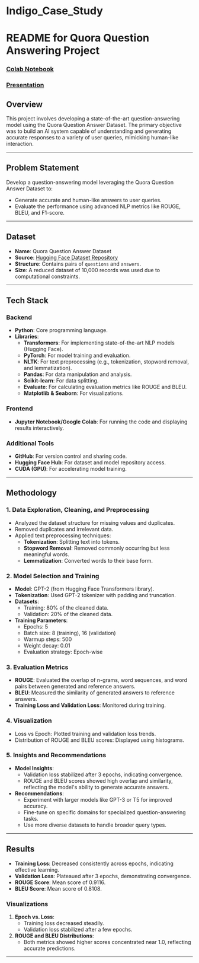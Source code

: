 # Indigo_Case_Study

# README for Quora Question Answering Project

### [Colab Notebook](https://colab.research.google.com/drive/1VFDUVFEuD9dmFplTub_spkTwfhBC22FY?sharingaction=ownershiptransfer#scrollTo=h7GGwJ4-iQ9v)
### [Presentation](https://docs.google.com/presentation/d/19I5D2c5caEYBTmX_bCxPkYVuMexXMyLng_hz-P8YvNM/edit#slide=id.g2f329bcef73_0_0)

## Overview

This project involves developing a state-of-the-art question-answering model using the Quora Question Answer Dataset. The primary objective was to build an AI system capable of understanding and generating accurate responses to a variety of user queries, mimicking human-like interaction.

---

## Problem Statement

Develop a question-answering model leveraging the Quora Question Answer Dataset to:

- Generate accurate and human-like answers to user queries.
- Evaluate the performance using advanced NLP metrics like ROUGE, BLEU, and F1-score.

---

## Dataset

- **Name**: Quora Question Answer Dataset
- **Source**: [Hugging Face Dataset Repository](https://huggingface.co/datasets/toughdata/quora-question-answer-dataset)
- **Structure**: Contains pairs of `questions` and `answers`.
- **Size**: A reduced dataset of 10,000 records was used due to computational constraints.

---

## Tech Stack

### Backend

- **Python**: Core programming language.
- **Libraries**:
  - **Transformers**: For implementing state-of-the-art NLP models (Hugging Face).
  - **PyTorch**: For model training and evaluation.
  - **NLTK**: For text preprocessing (e.g., tokenization, stopword removal, and lemmatization).
  - **Pandas**: For data manipulation and analysis.
  - **Scikit-learn**: For data splitting.
  - **Evaluate**: For calculating evaluation metrics like ROUGE and BLEU.
  - **Matplotlib & Seaborn**: For visualizations.

### Frontend

- **Jupyter Notebook/Google Colab**: For running the code and displaying results interactively.

### Additional Tools

- **GitHub**: For version control and sharing code.
- **Hugging Face Hub**: For dataset and model repository access.
- **CUDA (GPU)**: For accelerating model training.

---

## Methodology

### 1. Data Exploration, Cleaning, and Preprocessing

- Analyzed the dataset structure for missing values and duplicates.
- Removed duplicates and irrelevant data.
- Applied text preprocessing techniques:
  - **Tokenization**: Splitting text into tokens.
  - **Stopword Removal**: Removed commonly occurring but less meaningful words.
  - **Lemmatization**: Converted words to their base form.

### 2. Model Selection and Training

- **Model**: GPT-2 (from Hugging Face Transformers library).
- **Tokenization**: Used GPT-2 tokenizer with padding and truncation.
- **Datasets**:
  - Training: 80% of the cleaned data.
  - Validation: 20% of the cleaned data.
- **Training Parameters**:
  - Epochs: 5
  - Batch size: 8 (training), 16 (validation)
  - Warmup steps: 500
  - Weight decay: 0.01
  - Evaluation strategy: Epoch-wise

### 3. Evaluation Metrics

- **ROUGE**: Evaluated the overlap of n-grams, word sequences, and word pairs between generated and reference answers.
- **BLEU**: Measured the similarity of generated answers to reference answers.
- **Training Loss and Validation Loss**: Monitored during training.

### 4. Visualization

- Loss vs Epoch: Plotted training and validation loss trends.
- Distribution of ROUGE and BLEU scores: Displayed using histograms.

### 5. Insights and Recommendations

- **Model Insights**:
  - Validation loss stabilized after 3 epochs, indicating convergence.
  - ROUGE and BLEU scores showed high overlap and similarity, reflecting the model's ability to generate accurate answers.
- **Recommendations**:
  - Experiment with larger models like GPT-3 or T5 for improved accuracy.
  - Fine-tune on specific domains for specialized question-answering tasks.
  - Use more diverse datasets to handle broader query types.

---

## Results

- **Training Loss**: Decreased consistently across epochs, indicating effective learning.
- **Validation Loss**: Plateaued after 3 epochs, demonstrating convergence.
- **ROUGE Score**: Mean score of 0.9116.
- **BLEU Score**: Mean score of 0.8108.

### Visualizations

1. **Epoch vs. Loss**:
   - Training loss decreased steadily.
   - Validation loss stabilized after a few epochs.
2. **ROUGE and BLEU Distributions**:
   - Both metrics showed higher scores concentrated near 1.0, reflecting accurate predictions.

---
